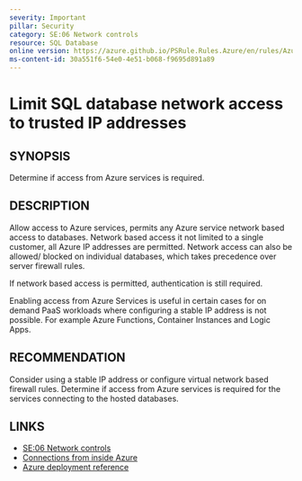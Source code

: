 ```yaml
---
severity: Important
pillar: Security
category: SE:06 Network controls
resource: SQL Database
online version: https://azure.github.io/PSRule.Rules.Azure/en/rules/Azure.SQL.AllowAzureAccess/
ms-content-id: 30a551f6-54e0-4e51-b068-f9695d891a89
---
```


# Limit SQL database network access to trusted IP addresses

## SYNOPSIS

Determine if access from Azure services is required.

## DESCRIPTION

Allow access to Azure services, permits any Azure service network based access to databases.
Network based access it not limited to a single customer, all Azure IP addresses are permitted.
Network access can also be allowed/ blocked on individual databases, which takes precedence over server firewall rules.

If network based access is permitted, authentication is still required.

Enabling access from Azure Services is useful in certain cases for on demand PaaS workloads where configuring a stable IP address is not possible.
For example Azure Functions, Container Instances and Logic Apps.

## RECOMMENDATION

Consider using a stable IP address or configure virtual network based firewall rules.
Determine if access from Azure services is required for the services connecting to the hosted databases.

## LINKS

- [SE:06 Network controls](https://learn.microsoft.com/azure/well-architected/security/networking)
- [Connections from inside Azure](https://learn.microsoft.com/azure/azure-sql/database/firewall-configure?view=azuresql#connections-from-inside-azure)
- [Azure deployment reference](https://learn.microsoft.com/azure/templates/microsoft.sql/servers)
